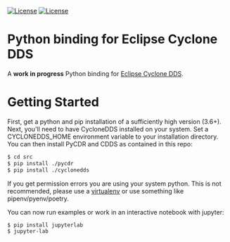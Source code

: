 [![License](https://img.shields.io/badge/License-EPL%202.0-blue)](https://choosealicense.com/licenses/epl-2.0/)
[![License](https://img.shields.io/badge/License-EDL%201.0-blue)](https://choosealicense.com/licenses/edl-1.0/)

# Python binding for Eclipse Cyclone DDS

A **work in progress** Python binding for [Eclipse Cyclone DDS][1].

[1]: https://github.com/eclipse-cyclonedds/cyclonedds/

# Getting Started

First, get a python and pip installation of a sufficiently high version (3.6+). Next, you'll need to have CycloneDDS installed on your system. Set a CYCLONEDDS_HOME environment variable to your installation directory. You can then install PyCDR and CDDS as contained in this repo:

```bash
$ cd src
$ pip install ./pycdr
$ pip install ./cyclonedds
```

If you get permission errors you are using your system python. This is not recommended, please use a [virtualenv](https://docs.python.org/3/tutorial/venv.html) or use something like pipenv/pyenv/poetry.

You can now run examples or work in an interactive notebook with jupyter:

```bash
$ pip install jupyterlab
$ jupyter-lab
```
